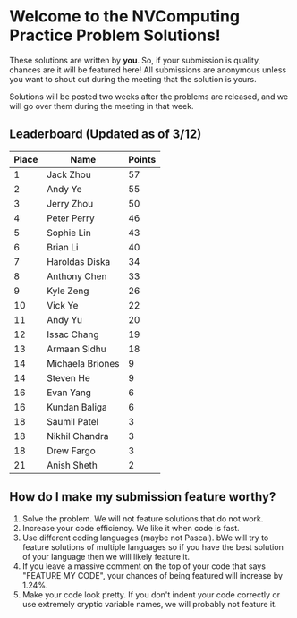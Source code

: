 # Welcome to the NVComputing Practice Problem Solutions!
These solutions are written by **you**. So, if your submission is quality, chances are it will be featured here! All submissions are anonymous unless you want to
shout out during the meeting that the solution is yours.

Solutions will be posted two weeks after the problems are released, and we will go over them during the meeting in that week.

## Leaderboard (Updated as of 3/12)
| Place | Name | Points |
| ----------- | ----------- | ----------- |
| 1 | Jack Zhou | 57 | 
| 2 | Andy Ye | 55 | 
| 3 | Jerry Zhou | 50 | 
| 4 | Peter Perry | 46 | 
| 5 | Sophie Lin | 43 | 
| 6 | Brian Li | 40 | 
| 7 | Haroldas Diska | 34 | 
| 8 | Anthony Chen | 33 | 
| 9 | Kyle Zeng | 26 | 
| 10 | Vick Ye | 22 | 
| 11 | Andy Yu | 20 | 
| 12 | Issac Chang | 19 | 
| 13 | Armaan Sidhu | 18 | 
| 14 | Michaela Briones | 9 | 
| 14 | Steven He | 9 | 
| 16 | Evan Yang | 6 | 
| 16 | Kundan Baliga | 6 | 
| 18 | Saumil Patel | 3 | 
| 18 | Nikhil Chandra | 3 | 
| 18 | Drew Fargo | 3 | 
| 21 | Anish Sheth | 2 | 


## How do I make my submission feature worthy?
1. Solve the problem. We will not feature solutions that do not work.
2. Increase your code efficiency. We like it when code is fast.
3. Use different coding languages (maybe not Pascal). bWe will try to feature solutions of multiple languages so if you have the best solution of your language
then we will likely feature it.
4. If you leave a massive comment on the top of your code that says "FEATURE MY CODE", your chances of being featured will increase by 1.24%.
5. Make your code look pretty. If you don't indent your code correctly or use extremely cryptic variable names, we will probably not feature it.
